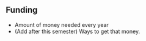 ## Funding

+ Amount of money needed every year
+ (Add after this semester) Ways to get that money.
